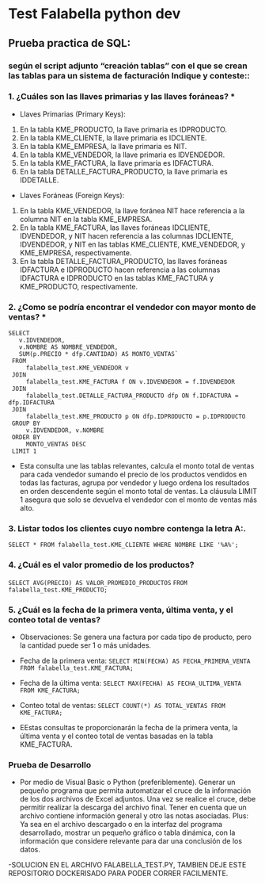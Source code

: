 # Test Falabella python dev
## Prueba practica de SQL:
### según el script adjunto “creación tablas” con el que se crean las tablas para un sistema de facturación Indique y conteste::


###  1.	¿Cuáles son las llaves primarias y las llaves foráneas? *
- Llaves Primarias (Primary Keys):
1.	En la tabla KME_PRODUCTO, la llave primaria es IDPRODUCTO.
2.	En la tabla KME_CLIENTE, la llave primaria es IDCLIENTE.
3.	En la tabla KME_EMPRESA, la llave primaria es NIT.
4.	En la tabla KME_VENDEDOR, la llave primaria es IDVENDEDOR.
5.	En la tabla KME_FACTURA, la llave primaria es IDFACTURA.
6.	En la tabla DETALLE_FACTURA_PRODUCTO, la llave primaria es IDDETALLE.
- Llaves Foráneas (Foreign Keys):
1.	En la tabla KME_VENDEDOR, la llave foránea NIT hace referencia a la columna NIT en la tabla KME_EMPRESA.
2.	En la tabla KME_FACTURA, las llaves foráneas IDCLIENTE, IDVENDEDOR, y NIT hacen referencia a las columnas IDCLIENTE, IDVENDEDOR, y NIT en las tablas KME_CLIENTE, KME_VENDEDOR, y KME_EMPRESA, respectivamente.
3.	En la tabla DETALLE_FACTURA_PRODUCTO, las llaves foráneas IDFACTURA e IDPRODUCTO hacen referencia a las columnas IDFACTURA e IDPRODUCTO en las tablas KME_FACTURA y KME_PRODUCTO, respectivamente.


### 2.	¿Como se podría encontrar el vendedor con mayor monto de ventas? *

 ```
SELECT
    v.IDVENDEDOR,
    v.NOMBRE AS NOMBRE_VENDEDOR,
    SUM(p.PRECIO * dfp.CANTIDAD) AS MONTO_VENTAS`
  FROM
      falabella_test.KME_VENDEDOR v
  JOIN
      falabella_test.KME_FACTURA f ON v.IDVENDEDOR = f.IDVENDEDOR
  JOIN
      falabella_test.DETALLE_FACTURA_PRODUCTO dfp ON f.IDFACTURA = dfp.IDFACTURA
  JOIN
      falabella_test.KME_PRODUCTO p ON dfp.IDPRODUCTO = p.IDPRODUCTO
  GROUP BY
      v.IDVENDEDOR, v.NOMBRE
  ORDER BY
      MONTO_VENTAS DESC
  LIMIT 1

  ```
- Esta consulta une las tablas relevantes, calcula el monto total de ventas para cada vendedor sumando el precio de los productos vendidos en todas las facturas, agrupa por vendedor y luego ordena los resultados en orden descendente según el monto total de ventas. La cláusula LIMIT 1 asegura que solo se devuelva el vendedor con el monto de ventas más alto.


### 3.	Listar todos los clientes cuyo nombre contenga la letra A:.

`SELECT * FROM falabella_test.KME_CLIENTE WHERE NOMBRE LIKE '%A%';`

###  4. ¿Cuál es el valor promedio de los productos?

 `SELECT AVG(PRECIO) AS VALOR_PROMEDIO_PRODUCTOS`
 `FROM falabella_test.KME_PRODUCTO;`


### 5. ¿Cuál es la fecha de la primera venta, última venta, y el conteo total de ventas? 

- Observaciones:  Se genera una factura por cada tipo de producto, pero la cantidad puede ser 1 o más unidades.

- Fecha de la primera venta:
`SELECT MIN(FECHA) AS FECHA_PRIMERA_VENTA FROM falabella_test.KME_FACTURA;`

- Fecha de la última venta:
`SELECT MAX(FECHA) AS FECHA_ULTIMA_VENTA FROM KME_FACTURA;`

- Conteo total de ventas:
`SELECT COUNT(*) AS TOTAL_VENTAS FROM KME_FACTURA;`

- EEstas consultas te proporcionarán la fecha de la primera venta, la última venta y el conteo total de ventas basadas en la tabla KME_FACTURA.


### Prueba de Desarrollo
- Por medio de Visual Basic o Python (preferiblemente). Generar un pequeño programa que permita automatizar el cruce de la información de los dos archivos de Excel adjuntos. Una vez se realice el cruce, debe permitir realizar la descarga del archivo final. Tener en cuenta que un archivo contiene información general y otro las notas asociadas.
Plus: Ya sea en el archivo descargado o en la interfaz del programa desarrollado, mostrar un pequeño gráfico o tabla dinámica, con la información que considere relevante para dar una conclusión de los datos.

-SOLUCION EN EL ARCHIVO FALABELLA_TEST.PY, TAMBIEN DEJE ESTE REPOSITORIO DOCKERISADO PARA PODER CORRER FACILMENTE.
